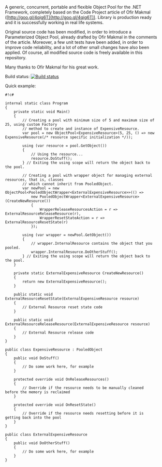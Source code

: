 A generic, concurrent, portable and flexible Object Pool for the .NET Framework, completely based on the Code Project article of Ofir Makmal ([http://goo.gl/4qig6T](http://goo.gl/4qig6T)).
Library is production ready and it is successfully working in real life systems.

Original source code has been modified, in order to introduce a Parameterized Object Pool, already drafted by Ofir Makmal in the comments of the article. 
Moreover, a few unit tests have been added, in order to improve code reliability, and a lot of other small changes have also been applied. 
Of course, all modified source code is freely available in this repository.

Many thanks to Ofir Makmal for his great work.

Build status: [![Build status](https://ci.appveyor.com/api/projects/status/xaon6fgwal0vjbhl)](https://ci.appveyor.com/project/pomma89/objectpool)

Quick example:


```
#!c#

internal static class Program
{
    private static void Main()
    {
        // Creating a pool with minimum size of 5 and maximum size of 25, using custom Factory
        // method to create and instance of ExpensiveResource.
        var pool = new ObjectPool<ExpensiveResource>(5, 25, () => new ExpensiveResource(/* resource specific initialization */));

        using (var resource = pool.GetObject())
        {
            // Using the resource...
            resource.DoStuff();
        } // Exiting the using scope will return the object back to the pool.

        // Creating a pool with wrapper object for managing external resources, that is, classes
        // which cannot inherit from PooledObject.
        var newPool = new ObjectPool<PooledObjectWrapper<ExternalExpensiveResource>>(() =>
            new PooledObjectWrapper<ExternalExpensiveResource>(CreateNewResource())
            {
                WrapperReleaseResourcesAction = r => ExternalResourceReleaseResource(r),
                WrapperResetStateAction = r => ExternalResourceResetState(r)
            });

        using (var wrapper = newPool.GetObject())
        {
            // wrapper.InternalResource contains the object that you pooled.
            wrapper.InternalResource.DoOtherStuff();
        } // Exiting the using scope will return the object back to the pool.
    }

    private static ExternalExpensiveResource CreateNewResource()
    {
        return new ExternalExpensiveResource();
    }

    public static void ExternalResourceResetState(ExternalExpensiveResource resource)
    {
        // External Resource reset state code
    }

    public static void ExternalResourceReleaseResource(ExternalExpensiveResource resource)
    {
        // External Resource release code
    }
}

public class ExpensiveResource : PooledObject
{
    public void DoStuff()
    {
        // Do some work here, for example
    }

    protected override void OnReleaseResources()
    {
        // Override if the resource needs to be manually cleaned before the memory is reclaimed
    }

    protected override void OnResetState()
    {
        // Override if the resource needs resetting before it is getting back into the pool
    }
}

public class ExternalExpensiveResource
{
    public void DoOtherStuff()
    {
        // Do some work here, for example
    }
}
```